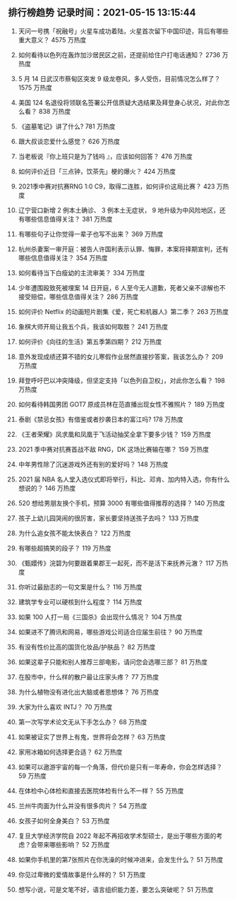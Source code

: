 
## 排行榜趋势 记录时间：2021-05-15 13:15:44
  
  1. 天问一号携「祝融号」火星车成功着陆，火星首次留下中国印迹，背后有哪些重大意义？ 4575 万热度
    
  2. 如何看待以色列在轰炸加沙居民区之前，还提前给住户打电话通知？ 2736 万热度
    
  3. 5 月 14 日武汉市蔡甸区突发 9 级龙卷风，多人受伤，目前情况怎么样了？ 1575 万热度
    
  4. 美国 124 名退役将领联名签署公开信质疑大选结果及拜登身心状况，对此你怎么看？ 838 万热度
    
  5. 《盗墓笔记》讲了什么? 781 万热度
    
  6. 跟大叔谈恋爱什么感觉？ 626 万热度
    
  7. 当老板说『你上班只是为了钱吗 』，应该如何回答？ 476 万热度
    
  8. 如何评价近日「三点钟，饮茶先」梗的爆火？ 424 万热度
    
  9. 2021季中赛对抗赛RNG 1:0 C9，取得二连胜，如何评价这局比赛？ 423 万热度
    
  10. 辽宁营口新增 2 例本土确诊、 3 例本土无症状， 9 地升级为中风险地区，还有哪些信息值得关注？ 381 万热度
    
  11. 有哪些句子让你觉得一辈子也写不出来？ 369 万热度
    
  12. 杭州杀妻案一审开庭：被告人许国利表示认罪、悔罪，本案将择期宣判，还有哪些信息值得关注？ 354 万热度
    
  13. 如何看待当下白瘦幼的主流审美？ 334 万热度
    
  14. 少年遭围殴致死被埋案 14 日开庭，6 人至今无人道歉，死者父亲不谅解也不接受赔偿，哪些信息值得关注？ 286 万热度
    
  15. 如何评价 Netflix 的动画短片剧集《爱，死亡和机器人》第二季？ 263 万热度
    
  16. 象棋大师开局让我五个兵，我该如何取胜？ 241 万热度
    
  17. 如何评价《向往的生活》第五季第四期？ 212 万热度
    
  18. 意外发现成绩还算不错的女儿寒假作业居然直接抄答案，我该怎么办？ 209 万热度
    
  19. 拜登呼吁巴以冲突降级，但坚定支持「以色列自卫权」，对此你怎么看？ 198 万热度
    
  20. 如何看待韩国男团 GOT7 原成员林在范直播出现女性不雅照片？ 189 万热度
    
  21. 泰剧《禁忌女孩》有借鉴或者抄袭日本的富江吗? 178 万热度
    
  22. 《王者荣耀》凤求凰和凤凰于飞活动抽奖全拿下要多少钱？ 159 万热度
    
  23. 2021 季中赛对抗赛首战不敌 RNG，DK 这场比赛输在哪？ 159 万热度
    
  24. 中年男性除了沉迷游戏外还有别的爱好吗？ 148 万热度
    
  25. 2021 届 NBA 名人堂入选仪式即将举行，科比、邓肯、加内特入选，你有什么想说的？ 146 万热度
    
  26. 520 想给男朋友换个手机，预算 3000 有哪些值得推荐的选择？ 140 万热度
    
  27. 孩子上幼儿园哭闹的很厉害，家长要坚持送孩子去吗？ 133 万热度
    
  28. 为什么追女孩不能太快表白？ 122 万热度
    
  29. 有哪些超搞笑的段子？ 119 万热度
    
  30. 《甄嬛传》浣碧为何要跟着果郡王一起死，而不是活下来抚养元澈？ 117 万热度
    
  31. 你听过最励志的一句文案是什么？ 116 万热度
    
  32. 建筑学专业可以硬核到什么程度？ 114 万热度
    
  33. 如果 100 人打一局《三国杀》会出现什么情况？ 104 万热度
    
  34. 如果进不了腾讯和网易，哪些游戏公司适合应届生前往？ 90 万热度
    
  35. 有没有性价比高的国货化妆品/护肤品？ 82 万热度
    
  36. 如果这辈子只能和别人推荐三部电影，请问您会选哪三部？ 81 万热度
    
  37. 在股市中，什么样的散户最让庄家头疼？ 77 万热度
    
  38. 为什么植物没有进化出大脑或者思想体？ 76 万热度
    
  39. 大家为什么喜欢 INTJ？ 70 万热度
    
  40. 第一次写学术论文无从下手怎么办？ 68 万热度
    
  41. 如果被证实了世界上有鬼，世界将会怎样？ 63 万热度
    
  42. 家用冰箱如何选择更合适？ 62 万热度
    
  43. 如果可以遨游宇宙的每一个角落，但代价是只有一年寿命，你会怎样选择？ 59 万热度
    
  44. 在体检中心体检和直接去医院体检有什么不一样？ 55 万热度
    
  45. 兰州牛肉面为什么并没有很多肉片？ 54 万热度
    
  46. 女孩子如何全身美白？ 53 万热度
    
  47. 复旦大学经济学院自 2022 年起不再招收学术型硕士，是出于哪些方面的考虑？会带来哪些影响？ 52 万热度
    
  48. 如果你手机里的第7张照片在你洗澡的时候冲进来，会发生什么？ 51 万热度
    
  49. 你见过卑微的爱情故事是什么样的？ 51 万热度
    
  50. 想写小说，可是文笔不好，语言组织能力差，要怎么突破呢？ 51 万热度
    